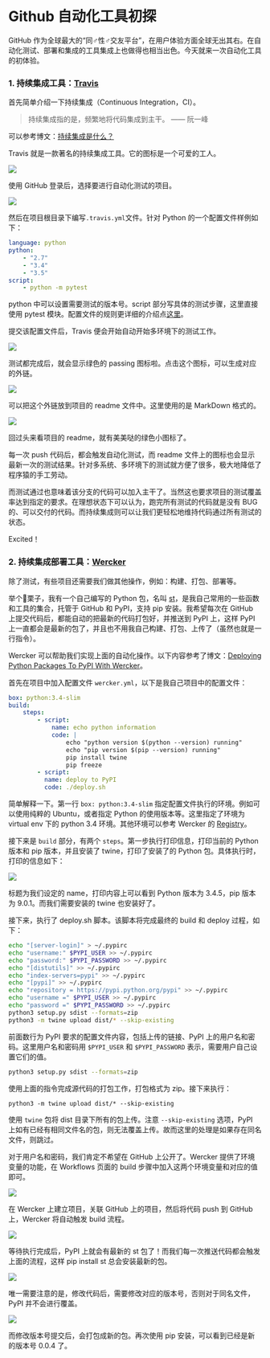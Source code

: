 # Github 自动化工具初探

GitHub 作为全球最大的“同♂性♂交友平台”，在用户体验方面全球无出其右。在自动化测试、部署和集成的工具集成上也做得也相当出色。今天就来一次自动化工具的初体验。

### 1. 持续集成工具：[Travis](https://travis-ci.org/)

首先简单介绍一下持续集成（Continuous Integration，CI）。

> 持续集成指的是，频繁地将代码集成到主干。 —— 阮一峰

可以参考博文：[持续集成是什么？](https://www.ruanyifeng.com/blog/2015/09/continuous-integration.html)

Travis 就是一款著名的持续集成工具。它的图标是一个可爱的工人。

![](../images/29b1aeef087a62a141d7b2dd11e842b2.jpg)

使用 GitHub 登录后，选择要进行自动化测试的项目。

![](../images/7f915c39317ea3365b0562b41cd1e662.jpg)

然后在项目根目录下编写`.travis.yml`文件。针对 Python 的一个配置文件样例如下：

```yaml
language: python
python:
    - "2.7"
    - "3.4"
    - "3.5"
script:
    - python -m pytest
```

python 中可以设置需要测试的版本号。script 部分写具体的测试步骤，这里直接使用 pytest 模块。配置文件的规则更详细的介绍点[这里](https://docs.travis-ci.com/user/languages/python/)。

提交该配置文件后，Travis 便会开始自动开始多环境下的测试工作。

![](../images/c0e11b80805e57fd52484eb417b01928.jpg)

测试都完成后，就会显示绿色的 passing 图标啦。点击这个图标，可以生成对应的外链。

![](../images/3dd46fa6c71522d67d5aa6fc9d26ae45.jpg)

可以把这个外链放到项目的 readme 文件中。这里使用的是 MarkDown 格式的。

![](../images/4a5acd0396cce056f371efe1861fa4e1.jpg)

回过头来看项目的 readme，就有美美哒的绿色小图标了。

每一次 push 代码后，都会触发自动化测试，而 readme 文件上的图标也会显示最新一次的测试结果。针对多系统、多环境下的测试就方便了很多，极大地降低了程序猿的手工劳动。

而测试通过也意味着该分支的代码可以加入主干了。当然这也要求项目的测试覆盖率达到指定的要求。在理想状态下可以认为，跑完所有测试的代码就是没有 BUG 的、可以交付的代码。而持续集成则可以让我们更轻松地维持代码通过所有测试的状态。

Excited！

### 2. 持续集成部署工具：[Wercker](https://www.wercker.com/)

除了测试，有些项目还需要我们做其他操作，例如：构建、打包、部署等。

举个🌰栗子，我有一个自己编写的 Python 包，名叫 [st](https://github.com/sf-zhou/st)，是我自己常用的一些函数和工具的集合，托管于 GitHub 和 PyPI，支持 pip 安装。我希望每次在 GitHub 上提交代码后，都能自动的把最新的代码打包好，并推送到 PyPI 上，这样 PyPI 上一直都会是最新的包了，并且也不用我自己构建、打包、上传了（虽然也就是一行指令）。

Wercker 可以帮助我们实现上面的自动化操作。以下内容参考了博文：[Deploying Python Packages To PyPI With Wercker](https://blog.wercker.com/deploying-python-packages-to-pypi-with-wercker)。

首先在项目中加入配置文件 `wercker.yml`，以下是我自己项目中的配置文件：

```yaml
box: python:3.4-slim
build:
    steps:
        - script:
            name: echo python information
            code: |
                echo "python version $(python --version) running"
                echo "pip version $(pip --version) running"
                pip install twine
                pip freeze
        - script:
          name: deploy to PyPI
          code: ./deploy.sh
```

简单解释一下。第一行 `box: python:3.4-slim` 指定配置文件执行的环境。例如可以使用纯粹的 Ubuntu，或者指定 Python 的使用版本等。这里指定了环境为 virtual env 下的 python 3.4 环境。其他环境可以参考 Wercker 的 [Registry](https://app.wercker.com/explore)。

接下来是 `build` 部分，有两个 `steps`。第一步执行打印信息，打印当前的 Python 版本和 pip 版本，并且安装了 twine，打印了安装了的 Python 包。具体执行时，打印的信息如下：

![](../images/a9bbb4c25ee92baa24b8267837f59645.jpg)

标题为我们设定的 name，打印内容上可以看到 Python 版本为 3.4.5，pip 版本为 9.0.1。而我们需要安装的 twine 也安装好了。

接下来，执行了 deploy.sh 脚本。该脚本将完成最终的 build 和 deploy 过程，如下：

```sh
echo "[server-login]" > ~/.pypirc
echo "username:" $PYPI_USER >> ~/.pypirc
echo "password:" $PYPI_PASSWORD >> ~/.pypirc
echo "[distutils]" >> ~/.pypirc
echo "index-servers=pypi" >> ~/.pypirc
echo "[pypi]" >> ~/.pypirc
echo "repository = https://pypi.python.org/pypi" >> ~/.pypirc
echo "username =" $PYPI_USER >> ~/.pypirc
echo "password =" $PYPI_PASSWORD >> ~/.pypirc
python3 setup.py sdist --formats=zip
python3 -m twine upload dist/* --skip-existing
```

前面数行为 PyPI 要求的配置文件内容，包括上传的链接、PyPI 上的用户名和密码。这里用户名和密码用 `$PYPI_USER` 和 `$PYPI_PASSWORD` 表示，需要用户自己设置它们的值。

```sh
python3 setup.py sdist --formats=zip
```

使用上面的指令完成源代码的打包工作，打包格式为 zip。接下来执行：

```shell
python3 -m twine upload dist/* --skip-existing
```

使用 `twine` 包将 dist 目录下所有的包上传。注意 `--skip-existing` 选项，PyPI 上如有已经有相同文件名的包，则无法覆盖上传。故而这里的处理是如果存在同名文件，则跳过。

对于用户名和密码，我们肯定不希望在 GitHub 上公开了。Wercker 提供了环境变量的功能，在 Workflows 页面的 build 步骤中加入这两个环境变量和对应的值即可。

![](../images/55efef4807fe0852dfe08bdf94301082.jpg)

在 Wercker 上建立项目，关联 GitHub 上的项目，然后将代码 push 到 GitHub 上，Wercker 将自动触发 build 流程。

![](../images/95e07d506b7286383563256c3e930642.jpg)

等待执行完成后，PyPI 上就会有最新的 st 包了！而我们每一次推送代码都会触发上面的流程，这样 pip install st 总会安装最新的包。

![](../images/e0c96454f875b5f9f2ef510e590ffbb2.jpg)

唯一需要注意的是，修改代码后，需要修改对应的版本号，否则对于同名文件，PyPI 并不会进行覆盖。

![](../images/8d4f00d189b997bcc2eabf7d9e7cb7ef.jpg)

而修改版本号提交后，会打包成新的包。再次使用 pip 安装，可以看到已经是新的版本号 0.0.4 了。
